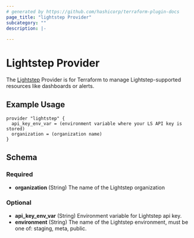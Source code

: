 ```yaml
---
# generated by https://github.com/hashicorp/terraform-plugin-docs
page_title: "lightstep Provider"
subcategory: ""
description: |-
  
---
```


# Lightstep Provider

The [Lightstep](https://lightstep.com) Provider is for Terraform to manage Lightstep-supported resources like dashboards or alerts.

## Example Usage

```
provider "lightstep" {
  api_key_env_var = (environment variable where your LS API key is stored)
  organization = (organization name)
}
```

<!-- schema generated by tfplugindocs -->
## Schema

### Required

- **organization** (String) The name of the Lightstep organization

### Optional

- **api_key_env_var** (String) Environment variable for Lightstep api key.
- **environment** (String) The name of the Lightstep environment, must be one of: staging, meta, public.
